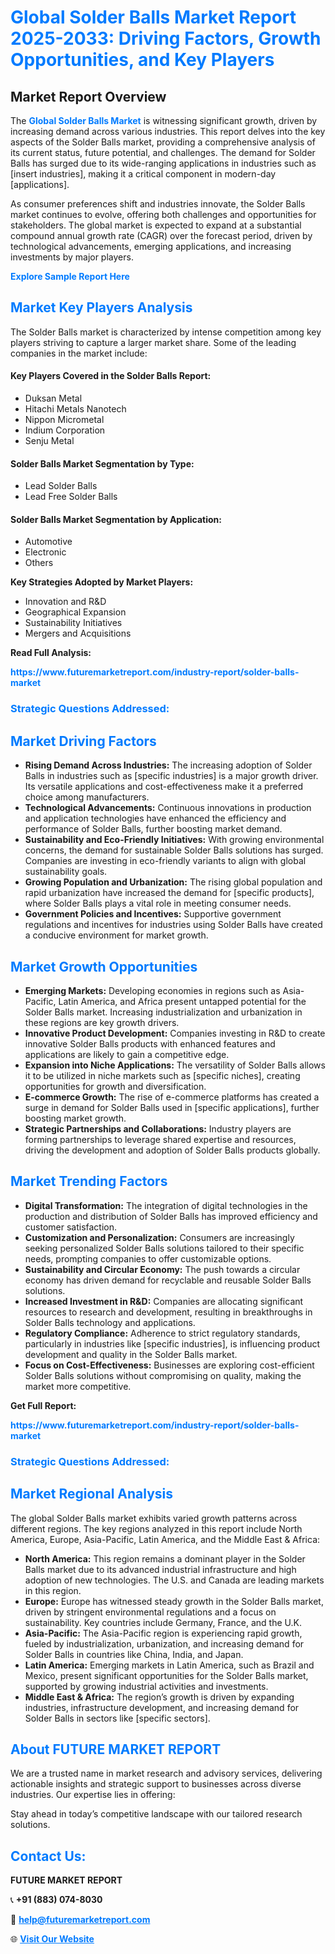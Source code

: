 <h1 style="color: #007BFF;">Global Solder Balls Market Report 2025-2033: Driving Factors, Growth Opportunities, and Key Players</h1>

<section id="overview">
<h2>Market Report Overview</h2>
<p>The <a href="https://www.futuremarketreport.com/industry-report/solder-balls-market" style="color: #007BFF; text-decoration: none;"><strong>Global Solder Balls Market</strong></a> is witnessing significant growth, driven by increasing demand across various industries. This report delves into the key aspects of the Solder Balls market, providing a comprehensive analysis of its current status, future potential, and challenges. The demand for Solder Balls has surged due to its wide-ranging applications in industries such as [insert industries], making it a critical component in modern-day [applications].</p>
<p>As consumer preferences shift and industries innovate, the Solder Balls market continues to evolve, offering both challenges and opportunities for stakeholders. The global market is expected to expand at a substantial compound annual growth rate (CAGR) over the forecast period, driven by technological advancements, emerging applications, and increasing investments by major players.</p>
</section>

<section id="overview">
<p><a href="https://www.futuremarketreport.com/request-sample/reportId=87724" style="color: #007BFF; text-decoration: none;"><strong>Explore Sample Report Here</strong></a></p>
</section>

<section id="key-players">
<h2 style="color: #007BFF;">Market Key Players Analysis</h2>
<p>The Solder Balls market is characterized by intense competition among key players striving to capture a larger market share. Some of the leading companies in the market include:</p>
<h4>Key Players Covered in the Solder Balls Report:</h4>
<ul><li>Duksan Metal</li><li>Hitachi Metals Nanotech</li><li>Nippon Micrometal</li><li>Indium Corporation</li><li>Senju Metal</li></ul>
<h4>Solder Balls Market Segmentation by Type:</h4>
<ul><li>Lead Solder Balls</li><li>Lead Free Solder Balls</li></ul>

<h4>Solder Balls Market Segmentation by Application:</h4>
<ul><li>Automotive</li><li>Electronic</li><li>Others</li></ul>
<p><strong>Key Strategies Adopted by Market Players:</strong></p>
<ul>
<li>Innovation and R&D</li>
<li>Geographical Expansion</li>
<li>Sustainability Initiatives</li>
<li>Mergers and Acquisitions</li>
</ul>
</section>

<section>
<p><strong>Read Full Analysis: </strong></p><a href="https://www.futuremarketreport.com/industry-report/solder-balls-market" style="color: #007BFF; text-decoration: none;"><strong>https://www.futuremarketreport.com/industry-report/solder-balls-market</strong></a>
<h3 style="color: #007BFF;">Strategic Questions Addressed:</h3>
</section>

<section id="driving-factors">
<h2 style="color: #007BFF;">Market Driving Factors</h2>
<ul>
<li><strong>Rising Demand Across Industries:</strong> The increasing adoption of Solder Balls in industries such as [specific industries] is a major growth driver. Its versatile applications and cost-effectiveness make it a preferred choice among manufacturers.</li>
<li><strong>Technological Advancements:</strong> Continuous innovations in production and application technologies have enhanced the efficiency and performance of Solder Balls, further boosting market demand.</li>
<li><strong>Sustainability and Eco-Friendly Initiatives:</strong> With growing environmental concerns, the demand for sustainable Solder Balls solutions has surged. Companies are investing in eco-friendly variants to align with global sustainability goals.</li>
<li><strong>Growing Population and Urbanization:</strong> The rising global population and rapid urbanization have increased the demand for [specific products], where Solder Balls plays a vital role in meeting consumer needs.</li>
<li><strong>Government Policies and Incentives:</strong> Supportive government regulations and incentives for industries using Solder Balls have created a conducive environment for market growth.</li>
</ul>
</section>

<section id="growth-opportunities">
<h2 style="color: #007BFF;">Market Growth Opportunities</h2>
<ul>
<li><strong>Emerging Markets:</strong> Developing economies in regions such as Asia-Pacific, Latin America, and Africa present untapped potential for the Solder Balls market. Increasing industrialization and urbanization in these regions are key growth drivers.</li>
<li><strong>Innovative Product Development:</strong> Companies investing in R&D to create innovative Solder Balls products with enhanced features and applications are likely to gain a competitive edge.</li>
<li><strong>Expansion into Niche Applications:</strong> The versatility of Solder Balls allows it to be utilized in niche markets such as [specific niches], creating opportunities for growth and diversification.</li>
<li><strong>E-commerce Growth:</strong> The rise of e-commerce platforms has created a surge in demand for Solder Balls used in [specific applications], further boosting market growth.</li>
<li><strong>Strategic Partnerships and Collaborations:</strong> Industry players are forming partnerships to leverage shared expertise and resources, driving the development and adoption of Solder Balls products globally.</li>
</ul>
</section>

<section id="trending-factors">
<h2 style="color: #007BFF;">Market Trending Factors</h2>
<ul>
<li><strong>Digital Transformation:</strong> The integration of digital technologies in the production and distribution of Solder Balls has improved efficiency and customer satisfaction.</li>
<li><strong>Customization and Personalization:</strong> Consumers are increasingly seeking personalized Solder Balls solutions tailored to their specific needs, prompting companies to offer customizable options.</li>
<li><strong>Sustainability and Circular Economy:</strong> The push towards a circular economy has driven demand for recyclable and reusable Solder Balls solutions.</li>
<li><strong>Increased Investment in R&D:</strong> Companies are allocating significant resources to research and development, resulting in breakthroughs in Solder Balls technology and applications.</li>
<li><strong>Regulatory Compliance:</strong> Adherence to strict regulatory standards, particularly in industries like [specific industries], is influencing product development and quality in the Solder Balls market.</li>
<li><strong>Focus on Cost-Effectiveness:</strong> Businesses are exploring cost-efficient Solder Balls solutions without compromising on quality, making the market more competitive.</li>
</ul>
</section>

<section>
<p><strong>Get Full Report: </strong></p><a href="https://www.futuremarketreport.com/industry-report/solder-balls-market" style="color: #007BFF; text-decoration: none;"><strong>https://www.futuremarketreport.com/industry-report/solder-balls-market</strong></a>
<h3 style="color: #007BFF;">Strategic Questions Addressed:</h3>
</section>


<section id="regional-analysis">
<h2 style="color: #007BFF;">Market Regional Analysis</h2>
<p>The global Solder Balls market exhibits varied growth patterns across different regions. The key regions analyzed in this report include North America, Europe, Asia-Pacific, Latin America, and the Middle East & Africa:</p>
<ul>
<li><strong>North America:</strong> This region remains a dominant player in the Solder Balls market due to its advanced industrial infrastructure and high adoption of new technologies. The U.S. and Canada are leading markets in this region.</li>
<li><strong>Europe:</strong> Europe has witnessed steady growth in the Solder Balls market, driven by stringent environmental regulations and a focus on sustainability. Key countries include Germany, France, and the U.K.</li>
<li><strong>Asia-Pacific:</strong> The Asia-Pacific region is experiencing rapid growth, fueled by industrialization, urbanization, and increasing demand for Solder Balls in countries like China, India, and Japan.</li>
<li><strong>Latin America:</strong> Emerging markets in Latin America, such as Brazil and Mexico, present significant opportunities for the Solder Balls market, supported by growing industrial activities and investments.</li>
<li><strong>Middle East & Africa:</strong> The region’s growth is driven by expanding industries, infrastructure development, and increasing demand for Solder Balls in sectors like [specific sectors].</li>
</ul>
</section>

<footer>
<h2 style="color: #007BFF;">About FUTURE MARKET REPORT</h2>
<p>We are a trusted name in market research and advisory services, delivering actionable insights and strategic support to businesses across diverse industries. Our expertise lies in offering:</p>

<p>Stay ahead in today’s competitive landscape with our tailored research solutions.</p>

<h2 style="color: #007BFF;">Contact Us:</h2>
<p><strong>FUTURE MARKET REPORT</strong></p>
<p>📞 <strong>+91 (883) 074-8030</strong></p>
<p>📧 <strong><a href="mailto:help@futuremarketreport.com" style="color: #007BFF;">help@futuremarketreport.com</a></strong></p>
<p>🌐 <strong><a href="https://www.futuremarketreport.com/" style="color: #007BFF;">Visit Our Website</a></strong></p>
</footer>